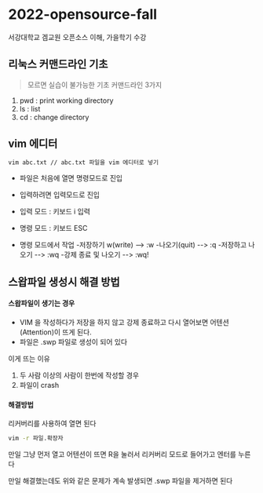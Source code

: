 # 2022-opensource-fall
서강대학교 겜교원 오픈소스 이해, 가을학기 수강

## 리눅스 커맨드라인 기초
> 모르면 실습이 불가능한 기초 커맨드라인 3가지
1. pwd : print working directory
2. ls : list
3. cd : change directory

## vim 에디터
```bash
vim abc.txt // abc.txt 파일을 vim 에디터로 넣기
```

- 파일은 처음에 열면 명령모드로 진입
- 입력하려면 입력모드로 진입
- 입력 모드 : 키보드 i 입력

- 명령 모드 : 키보드 ESC

- 명령 모드에서 작업
  -저장하기 w(write) --> :w
  -나오기(quit) --> :q
  -저장하고 나오기 --> :wq
  -강제 종료 및 나오기 -->  :wq!
  
## 스왑파일 생성시 해결 방법
#### 스왑파일이 생기는 경우
- VIM 을 작성하다가 저장을 하지 않고 강제 종료하고 다시 열어보면 어텐션(Attention)이 뜨게 된다.
- 파일은 .swp 파일로 생성이 되어 있다

이게 뜨는 이유
  1. 두 사람 이상의 사람이 한번에 작성할 경우
  2. 파일이 crash
#### 해결방법
리커버리를 사용하여 열면 된다

```bash
vim -r 파일.확장자
```

만일 그냥 먼저 열고 어텐션이 뜨면 R을 눌러서 리커버리 모드로 들어가고 엔터를 누른다

만일 해결했는데도 위와 같은 문제가 계속 발생되면 .swp 파일을 제거하면 된다
 
